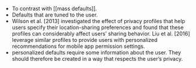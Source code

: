 - To contrast with [[mass defaults]].
- Defaults that are tuned to the user.
- Wilson et al. [2013] investigated the effect of privacy profiles that help users specify their location-sharing preferences and found that these profiles can considerably affect users’ sharing behavior. Liu et al. [2016] leverage similar profiles to provide users with personalized recommendations for mobile app permission settings.
- personalized defaults require some information about the user. They should therefore be created in a way that respects the user’s privacy. 

